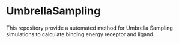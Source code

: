 # UmbrellaSampling
This repository provide  a automated method for Umbrella Sampling simulations to calculate binding energy receptor and ligand.

